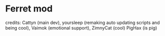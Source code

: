 # Ferret mod
credits: Cattyn (main dev), yoursleep (remaking auto updating scripts and being cool), Vaimok (emotional support), ZimnyCat (cool) PigHax (is pig)
